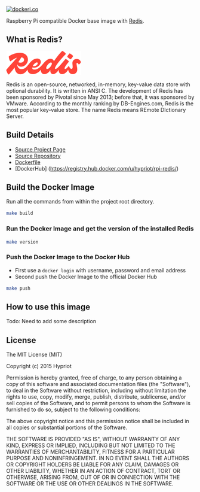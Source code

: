 [![dockeri.co](http://dockeri.co/image/hypriot/rpi-redis)](https://registry.hub.docker.com/u/hypriot/rpi-redis/)

Raspberry Pi compatible Docker base image with [Redis](http://redis.io/).  

## What is Redis?

![logo](https://raw.githubusercontent.com/docker-library/docs/master/redis/logo.png)

Redis is an open-source, networked, in-memory, key-value data store with optional durability. It is written in ANSI C. The development of Redis has been sponsored by Pivotal since May 2013; before that, it was sponsored by VMware. According to the monthly ranking by DB-Engines.com, Redis is the most popular key-value store. The name Redis means REmote DIctionary Server.
## Build Details
- [Source Project Page](https://github.com/hypriot)
- [Source Repository](https://github.com/hypriot/rpi-redis)
- [Dockerfile](https://github.com/hypriot/rpi-redis/blob/master/Dockerfile)
- [DockerHub] (https://registry.hub.docker.com/u/hypriot/rpi-redis/)

## Build the Docker Image
Run all the commands from within the project root directory.

```bash
make build
```

### Run the Docker Image and get the version of the installed Redis
```bash
make version
```

### Push the Docker Image to the Docker Hub
* First use a `docker login` with username, password and email address
* Second push the Docker Image to the official Docker Hub

```bash
make push
```

## How to use this image

Todo: Need to add some description

## License

The MIT License (MIT)

Copyright (c) 2015 Hypriot

Permission is hereby granted, free of charge, to any person obtaining a copy
of this software and associated documentation files (the "Software"), to deal
in the Software without restriction, including without limitation the rights
to use, copy, modify, merge, publish, distribute, sublicense, and/or sell
copies of the Software, and to permit persons to whom the Software is
furnished to do so, subject to the following conditions:

The above copyright notice and this permission notice shall be included in all
copies or substantial portions of the Software.

THE SOFTWARE IS PROVIDED "AS IS", WITHOUT WARRANTY OF ANY KIND, EXPRESS OR
IMPLIED, INCLUDING BUT NOT LIMITED TO THE WARRANTIES OF MERCHANTABILITY,
FITNESS FOR A PARTICULAR PURPOSE AND NONINFRINGEMENT. IN NO EVENT SHALL THE
AUTHORS OR COPYRIGHT HOLDERS BE LIABLE FOR ANY CLAIM, DAMAGES OR OTHER
LIABILITY, WHETHER IN AN ACTION OF CONTRACT, TORT OR OTHERWISE, ARISING FROM,
OUT OF OR IN CONNECTION WITH THE SOFTWARE OR THE USE OR OTHER DEALINGS IN THE
SOFTWARE.
